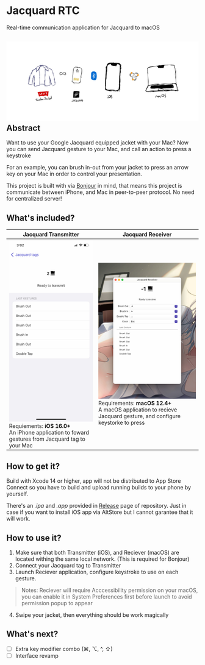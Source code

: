 Jacquard RTC
===

Real-time communication application for Jacquard to macOS

![](./images/draft.jpg)
Abstract
---

Want to use your Google Jacquard equipped jacket with your Mac? Now you can send Jacquard gesture to your Mac, and call an action to press a keystroke

For an example, you can brush in-out from your jacket to press an arrow key on your Mac in order to control your presentation.

This project is built with via [Bonjour](https://developer.apple.com/bonjour/) in mind, that means this project is communicate between iPhone, and Mac in peer-to-peer protocol. No need for centralized server!

What's included?
---

| Jacquard Transmitter | Jacquard Receiver | 
| -- | -- |
| ![](./images/transmitter.jpg) Requiements: **iOS 16.0+**<br /> An iPhone application to foward gestures from Jacquard tag to your Mac  |  ![](./images/receiver.jpg) Requirements: **macOS 12.4+**<br /> A macOS application to recieve Jacquard gesture, and configure keystorke to press |

How to get it?
---

Build with Xcode 14 or higher, app will not be distributed to App Store Connect so you have to build and upload running builds to your phone by yourself.

There's an *.ipa* and *.app* provided in [Release](https://github.com/rayriffy/jacquard-rtc/releases/latest) page of repository. Just in case if you want to install iOS app via AltStore but I cannot garantee that it will work.

How to use it?
---

1. Make sure that both Transmitter (iOS), and Reciever (macOS) are located withing the same local network. (This is required for Bonjour)
2. Connect your Jacquard tag to Transmitter
3. Launch Reciever application, configure keystroke to use on each gesture.

> Notes: Reciever will require Acccessibility permission on your macOS, you can enable it in System Preferences first before launch to avoid permission popup to appear

4. Swipe your jacket, then everything should be work magically

What's next?
---

- [ ] Extra key modifier combo (⌘, ⌥, ^, ⇧)
- [ ] Interface revamp

